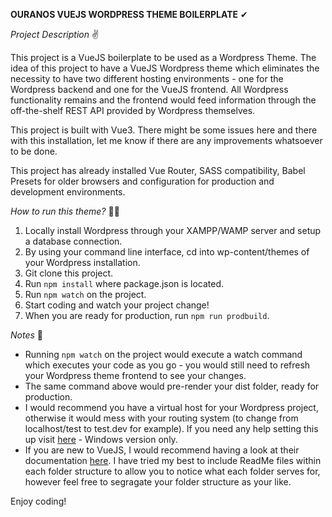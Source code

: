 **OURANOS VUEJS WORDPRESS THEME BOILERPLATE** ✔

_Project Description_ ✌

This project is a VueJS boilerplate to be used as a Wordpress Theme. The idea of this project to have a VueJS Wordpress theme which eliminates the necessity to have two different hosting environments - one for the Wordpress backend and one for the VueJS frontend. All Wordpress functionality remains and the frontend would feed information through the off-the-shelf REST API provided by Wordpress themselves.

This project is built with Vue3. There might be some issues here and there with this installation, let me know if there are any improvements whatsoever to be done.

This project has already installed Vue Router, SASS compatibility, Babel Presets for older browsers and configuration for production and development environments.

_How to run this theme?_ 🐱‍🏍

1. Locally install Wordpress through your XAMPP/WAMP server and setup a database connection.
2. By using your command line interface, cd into wp-content/themes of your Wordpress installation.
3. Git clone this project.
4. Run ```npm install``` where package.json is located.
5. Run ```npm watch``` on the project.
6. Start coding and watch your project change!
7. When you are ready for production, run ```npm run prodbuild```.

_Notes_ 📝

- Running ```npm watch``` on the project would execute a watch command which executes your code as you go - you would still need to refresh your Wordpress theme frontend to see your changes.
- The same command above would pre-render your dist folder, ready for production.
- I would recommend you have a virtual host for your Wordpress project, otherwise it would mess with your routing system (to change from localhost/test to test.dev for example). If you need any help setting this up visit [here](https://www.cloudways.com/blog/configure-virtual-host-on-windows-10-for-wordpress/) - Windows version only.
- If you are new to VueJS, I would recommend having a look at their documentation [here](https://vuejs.org/guide/introduction.html). I have tried my best to include ReadMe files within each folder structure to allow you to notice what each folder serves for, however feel free to segragate your folder structure as your like.

Enjoy coding!
